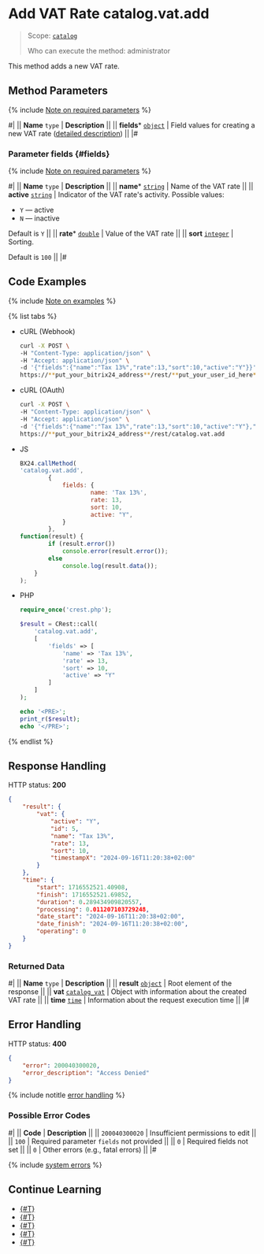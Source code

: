 # Add VAT Rate catalog.vat.add

> Scope: [`catalog`](../../scopes/permissions.md)
>
> Who can execute the method: administrator

This method adds a new VAT rate.

## Method Parameters

{% include [Note on required parameters](../../../_includes/required.md) %}

#|
|| **Name**
`type` | **Description** ||
|| **fields***
[`object`](../../data-types.md) | Field values for creating a new VAT rate ([detailed description](#fields)) ||
|#

### Parameter fields {#fields}

{% include [Note on required parameters](../../../_includes/required.md) %}

#|
|| **Name**
`type` | **Description** ||
|| **name***
[`string`](../../data-types.md) | Name of the VAT rate ||
|| **active**
[`string`](../../data-types.md) | Indicator of the VAT rate's activity. Possible values:
- `Y` — active
- `N` — inactive

Default is `Y`
||
|| **rate***
[`double`](../../data-types.md) | Value of the VAT rate ||
|| **sort**
[`integer`](../../data-types.md) | Sorting.

Default is `100`
||
|#

## Code Examples

{% include [Note on examples](../../../_includes/examples.md) %}

{% list tabs %}

- cURL (Webhook)

    ```bash
    curl -X POST \
    -H "Content-Type: application/json" \
    -H "Accept: application/json" \
    -d '{"fields":{"name":"Tax 13%","rate":13,"sort":10,"active":"Y"}}' \
    https://**put_your_bitrix24_address**/rest/**put_your_user_id_here**/**put_your_webhook_here**/catalog.vat.add
    ```

- cURL (OAuth)

    ```bash
    curl -X POST \
    -H "Content-Type: application/json" \
    -H "Accept: application/json" \
    -d '{"fields":{"name":"Tax 13%","rate":13,"sort":10,"active":"Y"},"auth":"**put_access_token_here**"}' \
    https://**put_your_bitrix24_address**/rest/catalog.vat.add
    ```

- JS

    ```js
    BX24.callMethod(
    'catalog.vat.add',
            {
                fields: {
                        name: 'Tax 13%',
                        rate: 13,
                        sort: 10,
                        active: "Y",
                }
            },
    function(result) {
            if (result.error())
                console.error(result.error());
            else
                console.log(result.data());
        }
    );
    ```

- PHP

    ```php
    require_once('crest.php');

    $result = CRest::call(
        'catalog.vat.add',
        [
            'fields' => [
                'name' => 'Tax 13%',
                'rate' => 13,
                'sort' => 10,
                'active' => "Y"
            ]
        ]
    );

    echo '<PRE>';
    print_r($result);
    echo '</PRE>';
    ```

{% endlist %}

## Response Handling

HTTP status: **200**

```json
{
    "result": {
        "vat": {
            "active": "Y",
            "id": 5,
            "name": "Tax 13%",
            "rate": 13,
            "sort": 10,
            "timestampX": "2024-09-16T11:20:38+02:00"
        }
    },
    "time": {
        "start": 1716552521.40908,
        "finish": 1716552521.69852,
        "duration": 0.289434909820557,
        "processing": 0.011207103729248,
        "date_start": "2024-09-16T11:20:38+02:00",
        "date_finish": "2024-09-16T11:20:38+02:00",
        "operating": 0
    }
}
```

### Returned Data

#|
|| **Name**
`type` | **Description** ||
|| **result**
[`object`](../../data-types.md) | Root element of the response ||
|| **vat**
[`catalog_vat`](../data-types.md#catalog_vat) | Object with information about the created VAT rate
||
|| **time**
[`time`](../../data-types.md#time) | Information about the request execution time ||
|#

## Error Handling

HTTP status: **400**

```json
{
    "error": 200040300020,
    "error_description": "Access Denied"
}
```

{% include notitle [error handling](../../../_includes/error-info.md) %}

### Possible Error Codes

#|
|| **Code** | **Description** ||
|| `200040300020` | Insufficient permissions to edit
||
|| `100` | Required parameter `fields` not provided
||
|| `0` | Required fields not set
|| 
|| `0` | Other errors (e.g., fatal errors)
|| 
|#

{% include [system errors](../../../_includes/system-errors.md) %}

## Continue Learning

- [{#T}](./catalog-vat-update.md)
- [{#T}](./catalog-vat-get.md)
- [{#T}](./catalog-vat-list.md)
- [{#T}](./catalog-vat-delete.md)
- [{#T}](./catalog-vat-get-fields.md)